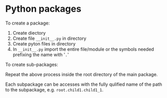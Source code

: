 # Python packages

To create a package:

1. Create diectory
2. Create file `__init__.py` in directory
3. Create pyton files in directory
4. In `__init__.py` import the entire file/module or the symbols needed prefixing the name with '`.`'


To create sub-packages:

Repeat the above process inside the root directory of the main package.

Each subpackage can be accesses with the fully qulified name of the path to the
subpackage, e.g. `root.child1.child1_1`.

